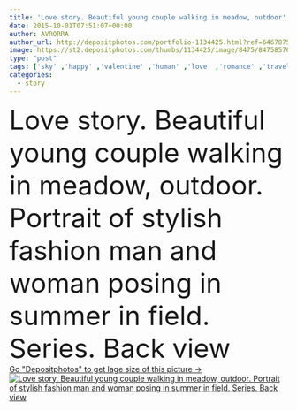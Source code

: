 ```yaml
---
title: 'Love story. Beautiful young couple walking in meadow, outdoor'
date: 2015-10-01T07:51:07+00:00
author: AVRORRA
author_url: http://depositphotos.com/portfolio-1134425.html?ref=64678756
image: https://st2.depositphotos.com/thumbs/1134425/image/8475/84758576/api_thumb_450.jpg?forcejpeg=true
type: "post"
tags: ['sky' ,'happy' ,'valentine' ,'human' ,'love' ,'romance' ,'travel' ,'girl' ,'female' ,'smiling' ,'people' ,'field' ,'nature' ,'spring' ,'autumn' ,'caucasian' ,'flower' ,'family' ,'male' ,'man' ,'walking' ,'bouquet' ,'rest' ,'relax' ,'couple' ,'romantic' ,'two' ,'woman' ,'lifestyle' ,'countryside' ,'together' ,'togetherness' ,'pair' ,'guy' ,'attractive' ,'casual' ,'enjoying' ,'camomile' ,'closeness' ,'hug' ,'tenderness' ,'feeling' ,'passion' ,'relationship' ,'chamomile' ,'affection' ,'boyfriend' ,'girlfriend' ,'in love' ,'love story' ]
categories: 
  - story
---
```

<div aling="center">
            <font size="60"> Love story. Beautiful young couple walking in meadow, outdoor. Portrait of stylish fashion man and woman posing in summer in field. Series. Back view</font>   
</div>
<div>
    <a href='https://depositphotos.com/84758576/stock-photo-love-story-beautiful-young-couple.html?ref=64678756' target=_blank > Go "Depositphotos" to get lage size of this picture ->
        <img href='https://depositphotos.com/84758576/stock-photo-love-story-beautiful-young-couple.html?ref=64678756' src='https://st2.depositphotos.com/1134425/8475/i/950/depositphotos_84758576-stock-photo-love-story-beautiful-young-couple.jpg?forcejpeg=true' alt='Love story. Beautiful young couple walking in meadow, outdoor. Portrait of stylish fashion man and woman posing in summer in field. Series. Back view' >
    </a>
</div>
